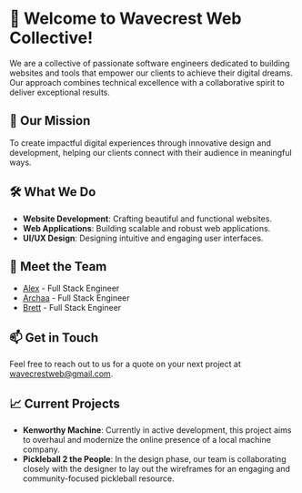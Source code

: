 # :ocean: Welcome to Wavecrest Web Collective!

We are a collective of passionate software engineers dedicated to building websites and tools that empower our clients to achieve their digital dreams. Our approach combines technical excellence with a collaborative spirit to deliver exceptional results.

## 🚀 Our Mission
To create impactful digital experiences through innovative design and development, helping our clients connect with their audience in meaningful ways.

## 🛠️ What We Do
- **Website Development**: Crafting beautiful and functional websites.
- **Web Applications**: Building scalable and robust web applications.
- **UI/UX Design**: Designing intuitive and engaging user interfaces.

## 🌟 Meet the Team
-  [Alex](https://github.com/alibacova) - Full Stack Engineer
-  [Archaa](https://github.com/avinashi10) - Full Stack Engineer
-  [Brett](https://github.com/BrettEastman) - Full Stack Engineer

## 📫 Get in Touch
Feel free to reach out to us for a quote on your next project at wavecrestweb@gmail.com.

## 📈 Current Projects
- **Kenworthy Machine**: Currently in active development, this project aims to overhaul and modernize the online presence of a local machine company.
- **Pickleball 2 the People**: In the design phase, our team is collaborating closely with the designer to lay out the wireframes for an engaging and community-focused pickleball resource.

<!--

**Here are some ideas to get you started:**

🙋‍♀️ A short introduction - what is your organization all about?
🌈 Contribution guidelines - how can the community get involved?
👩‍💻 Useful resources - where can the community find your docs? Is there anything else the community should know?
🍿 Fun facts - what does your team eat for breakfast?
🧙 Remember, you can do mighty things with the power of [Markdown](https://docs.github.com/github/writing-on-github/getting-started-with-writing-and-formatting-on-github/basic-writing-and-formatting-syntax)
-->
